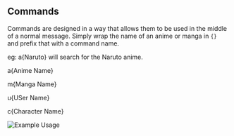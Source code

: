 






## Commands

Commands are designed in a way that allows them to be used in the middle of a normal message. 
Simply wrap the name of an anime or manga in `{}` and prefix that with a command name.

eg: a{Naruto} will search for the Naruto anime.

a{Anime Name}

m{Manga Name}

u{USer Name}

c{Character Name}


![Example Usage](https://i.imgur.com/B6y57vl.png)
